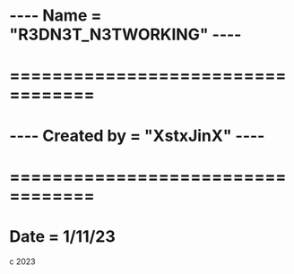 # ---- Name = "R3DN3T_N3TWORKING" ----
# ==================================
# ----  Created by = "XstxJinX"  ----

# ==================================
# Date =  1/11/23
c 2023
